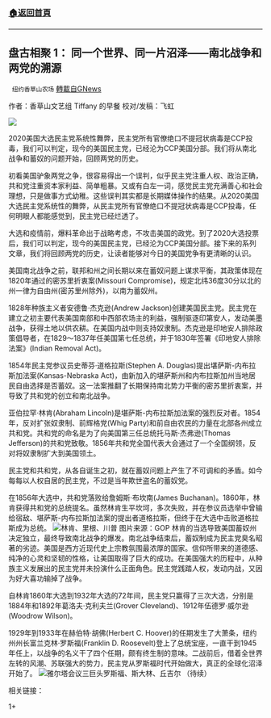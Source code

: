 ###  [:house:返回首頁](https://github.com/ourhimalayas/txt)
---

## 盘古相聚 1： 同一个世界、同一片沼泽——南北战争和两党的溯源
` 纽约香草山农场` [轉載自GNews](https://gnews.org/zh-hans/530565/)

作者：香草山文艺组 Tiffany 的早餐 校对/发稿：飞虹

![]()![](https://gnews-media-offload.s3.amazonaws.com/wp-content/uploads/2020/10/01003406/WhatsApp-Image-2020-11-01-at-11.33.40.jpeg)



2020美国大选民主党系统性舞弊，民主党所有官僚绝口不提冠状病毒是CCP投毒，我们可以判定，现今的美国民主党，已经沦为CCP美国分部。我们将从南北战争和蓄奴的问题开始，回顾两党的历史。

初看美国驴象两党之争，很容易得出一个误判，似乎民主党注重人权、政治正确，共和党注重资本家利益、简单粗暴。又或有白左一词，感觉民主党充满善心和社会理想，只是做事方式幼稚。这些误判其实都是长期媒体操作的结果。从2020美国大选民主党系统性的舞弊，从民主党所有官僚绝口不提冠状病毒是CCP投毒，任何明眼人都能感觉到，民主党已经烂透了。

大选和疫情前，爆料革命出于战略考虑，不攻击美国的政党。到了2020大选投票后，我们可以判定，现今的美国民主党，已经沦为CCP美国分部。接下来的系列文章，我们将回顾两党的历史，让读者能够对今日的美国党争有更清晰的认识。

美国南北战争之前，联邦和州之间长期以来在蓄奴问题上谋求平衡，其政策体现在1820年通过的密苏里折衷案(Missouri Compromise)，规定北纬36度30分以北的州一律为自由州(密苏里州除外)，以南为蓄奴州。

1828年种族主义者安德鲁·杰克逊(Andrew Jackson)创建美国民主党。民主党在建立之初主要代表美国南部和中西部农场主的利益，强制驱逐印第安人，发动美墨战争，获得土地以供农耕。在美国内战中则支持奴隶制。杰克逊是印地安人排除政策倡导者，在1829～1837年任美国第七任总统，并于1830年签署《印地安人排除法案》(Indian Removal Act)。

1854年民主党参议员史蒂芬·道格拉斯(Stephen A. Douglas)提出堪萨斯-内布拉斯加法案(Kansas-Nebraska Act)，由新加入的堪萨斯州和内布拉斯加州当地居民自由选择是否蓄奴。这一法案推翻了长期保持南北势力平衡的密苏里折衷案，并导致了共和党的创立和南北战争。

亚伯拉罕·林肯(Abraham Lincoln)是堪萨斯-内布拉斯加法案的强烈反对者。1854年，反对扩张奴隶制、前辉格党(Whig Party)和前自由农民的力量在北部各州成立共和党。共和党的命名是为了向美国第三任总统托马斯·杰弗逊(Thomas Jefferson)的共和党致敬。1856年共和党全国代表大会通过了一个全国纲领，反对将奴隶制扩大到美国领土。

民主党和共和党，从各自诞生之初，就在蓄奴问题上产生了不可调和的矛盾。如今每每以人权自居的民主党，不过是当年欺世盗名的蓄奴党。

在1856年大选中，共和党落败给詹姆斯·布坎南(James Buchanan)。1860年，林肯获得共和党的总统提名。虽然林肯生平坎坷，多次失败，并在参议员选举中曾输给宿敌、堪萨斯-内布拉斯加法案的提出者道格拉斯，但终于在大选中击败道格拉斯成为总统。
![]()![](https://gnews-media-offload.s3.amazonaws.com/wp-content/uploads/2020/11/05120928/6a00d83451d6a669e201b8d22a3318970c.png)林肯、里根、川普 图片来源：GOP
林肯的当选导致美国蓄奴州决定独立，最终导致南北战争的爆发。南北战争结束后，蓄奴制成为民主党臭名昭著的劣迹。美国是西方近现代史上宗教氛围最浓厚的国家。信仰所带来的道德感、纯净的心灵和坚韧的性格，让美国取得了巨大的成功。在美国强大的历程中，从种族主义发展出的民主党并未扮演什么正面角色。民主党践踏人权，发动内战，又因为好大喜功输掉了战争。

自林肯1860年大选到1932年大选的72年间，民主党只赢得了三次大选，分别是1884年和1892年葛洛夫·克利夫兰(Grover Cleveland)、1912年伍德罗·威尔逊(Woodrow Wilson)。

1929年到1933年在赫伯特·胡佛(Herbert C. Hoover)的任期发生了大萧条，纽约州州长富兰克林·罗斯福(Franklin D. Roosevelt)登上了总统宝座，一直干到1945年任上，以战争的名义干了四个任期，颇有终生制的意味。二战前后，借着全世界左转的风潮、苏联强大的势力，民主党从罗斯福时代开始做大，真正的全球化沼泽开始了。
![]()![](https://gnews-media-offload.s3.amazonaws.com/wp-content/uploads/2020/11/05121426/Yalta_summit_1945_with_Churchill_Roosevelt_Stalin.jpg)雅尔塔会议三巨头罗斯福、斯大林、丘吉尔
（待续）



相关链接：

1+
